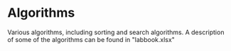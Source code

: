Algorithms
=======

Various algorithms, including sorting and search algorithms.
A description of some of the algorithms can be found in "labbook.xlsx"
